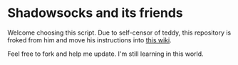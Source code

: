 # Shadowsocks and its friends

Welcome choosing this script. Due to self-censor of teddy, this repository is froked from him and move his instructions into [this wiki](https://github.com/htw128/shadowsocks_install/wiki). 

Feel free to fork and help me update. I'm still learning in this world.
